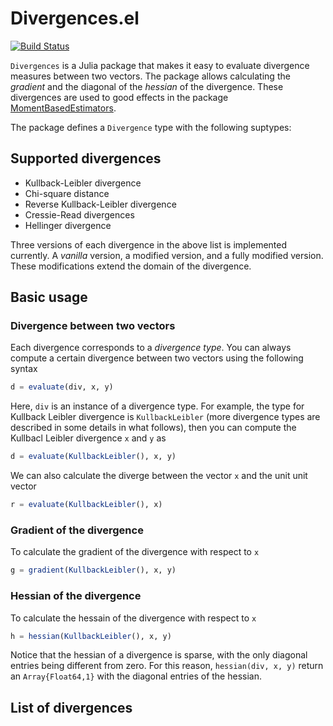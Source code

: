 # Divergences.el

[![Build Status](https://travis-ci.org/gragusa/Divergences.jl.svg?branch=master)](https://travis-ci.org/gragusa/Divergences.jl)

`Divergences` is a Julia package that makes it easy to evaluate divergence measures between two vectors. The package allows calculating the *gradient*  and the diagonal of the *hessian* of the divergence. These divergences are used to good effects in the package [MomentBasedEstimators](http://github.com/gragusa/MomentBasedEstimators.jl/git). 

The package defines a `Divergence` type with the following suptypes:

## Supported divergences

* Kullback-Leibler divergence
* Chi-square distance
* Reverse Kullback-Leibler divergence
* Cressie-Read divergences
* Hellinger divergence

Three versions of each divergence in the above list is implemented currently. A *vanilla* version, a modified version, and a fully modified version. These modifications extend the domain of the divergence.

## Basic usage 

### Divergence between two vectors

Each divergence corresponds to a *divergence type*. You can always compute a certain divergence between two vectors using the following
syntax

```julia
d = evaluate(div, x, y)
```

Here, `div` is an instance of a divergence type. For example, the type
for Kullback Leibler divergence is ``KullbackLeibler`` (more divergence
types are described in some details in what follows), then you can
compute the Kullbacl Leibler divergence ``x`` and ``y`` as
```julia
d = evaluate(KullbackLeibler(), x, y)
```

We can also calculate the diverge between the vector ``x`` and the unit unit vector
```julia
r = evaluate(KullbackLeibler(), x)
```

### Gradient of the divergence

To calculate the gradient of the divergence with respect to ``x``
```julia
g = gradient(KullbackLeibler(), x, y)
```

### Hessian of the divergence
To calculate the hessain of the divergence with respect to ``x``
```julia
h = hessian(KullbackLeibler(), x, y)
```

Notice that the hessian of a divergence is sparse, with the only diagonal entries being different from zero. For this reason, `hessian(div, x, y)` return an `Array{Float64,1}` with the diagonal entries of the hessian.

## List of divergences


